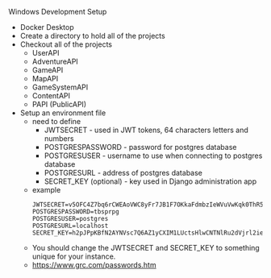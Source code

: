 Windows Development Setup
- Docker Desktop
- Create a directory to hold all of the projects
- Checkout all of the projects
	- UserAPI
	- AdventureAPI
	- GameAPI
	- MapAPI
	- GameSystemAPI
	- ContentAPI
	- PAPI (PublicAPI)
- Setup an environment file
	- need to define
		- JWTSECRET - used in JWT tokens, 64 characters letters and numbers
		- POSTGRESPASSWORD - password for postgres database
		- POSTGRESUSER - username to use when connecting to postgres database
		- POSTGRESURL - address of postgres database
		- SECRET_KEY (optional) - key used in Django administration app
	- example
		```
		JWTSECRET=v5OFC4Z7bq6rCWEAoVWC8yFr7JB1F7OKkaFdmbzIeWVuVwKqk0ThR5hm1G2185n
		POSTGRESPASSWORD=tbsprpg
		POSTGRESUSER=postgres
		POSTGRESURL=localhost
		SECRET_KEY=h2pJPpKBfN2AYNVsc7Q6AZ1yCXIM1LUctsHlwCNTNlRu2dVjrl2ie7CYNjwVBcL
		```
	- You should change the JWTSECRET and SECRET_KEY to something unique for your instance.
	- https://www.grc.com/passwords.htm